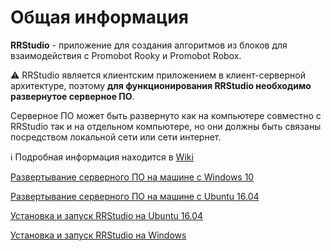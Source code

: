# Общая информация
**RRStudio** - приложение для создания алгоритмов из блоков для взаимодействия с Promobot Rooky и Promobot Robox. 

⚠️ RRStudio является клиентским приложением в клиент-серверной архитектуре, поэтому **для функционирования RRStudio необходимо развернутое серверное ПО**. 

Серверное ПО может быть развернуто как на компьютере совместно с RRStudio так и на отдельном компьютере, но они должны быть связаны посредством локальной сети или сети интернет.

ℹ️ Подробная информация находится в [Wiki](https://github.com/shabu-rov/RRStudio/wiki)
  
[Развертывание серверного ПО на машине с Windows 10](https://github.com/shabu-rov/Rooky/wiki/%D0%A3%D0%BF%D1%80%D0%B0%D0%BB%D0%B5%D0%BD%D0%B8%D0%B5-%D1%87%D0%B5%D1%80%D0%B5%D0%B7-RRStudio-%D0%BD%D0%B0-Windows)

[Развертывание серверного ПО на машине с Ubuntu 16.04](https://github.com/shabu-rov/Rooky/wiki/%D0%A3%D0%BF%D1%80%D0%B0%D0%B2%D0%BB%D0%B5%D0%BD%D0%B8%D0%B5-%D1%87%D0%B5%D1%80%D0%B5%D0%B7-RRStudio-%D0%BD%D0%B0-Ubuntu-16.04)

[Установка и запуск RRStudio на Ubuntu 16.04](https://github.com/shabu-rov/RRStudio/wiki/%D0%A3%D1%81%D1%82%D0%B0%D0%BD%D0%BE%D0%B2%D0%BA%D0%B0-%D0%B8-%D0%B7%D0%B0%D0%BF%D1%83%D1%81%D0%BA-%D0%BD%D0%B0-Ubuntu-16.04)

[Установка и запуск RRStudio на Windows](https://github.com/shabu-rov/RRStudio/wiki/%D0%A3%D1%81%D1%82%D0%B0%D0%BD%D0%BE%D0%B2%D0%BA%D0%B0-%D0%B8-%D0%B7%D0%B0%D0%BF%D1%83%D1%81%D0%BA-%D0%BD%D0%B0-Windows)
